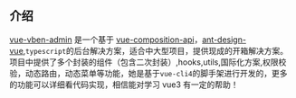 ## 介绍

[vue-vben-admin](https://github.com/anncwb/vue-vben-admin) 是一个基于 [vue-composition-api](https://github.com/vuejs/composition-api)，[ant-design-vue](https://www.antdv.com/docs/vue/introduce-cn/),`typescript`的后台解决方案，适合中大型项目，提供现成的开箱解决方案。项目中提供了多个封装的组件（包含二次封装）,hooks,utils,国际化方案,权限校验，动态路由，动态菜单等功能，她是基于`vue-cli4`的脚手架进行开发的，更多的功能可以详细看代码实现，相信能对学习 vue3 有一定的帮助！
